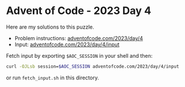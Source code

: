# Advent of Code - 2023 Day 4
Here are my solutions to this puzzle.

* Problem instructions: [adventofcode.com/2023/day/4](https://adventofcode.com/2023/day/4)
* Input: [adventofcode.com/2023/day/4/input](https://adventofcode.com/2023/day/4/input)

Fetch input by exporting `$AOC_SESSION` in your shell and then:
```bash
curl -OJLsb session=$AOC_SESSION adventofcode.com/2023/day/4/input
```

or run `fetch_input.sh` in this directory.
